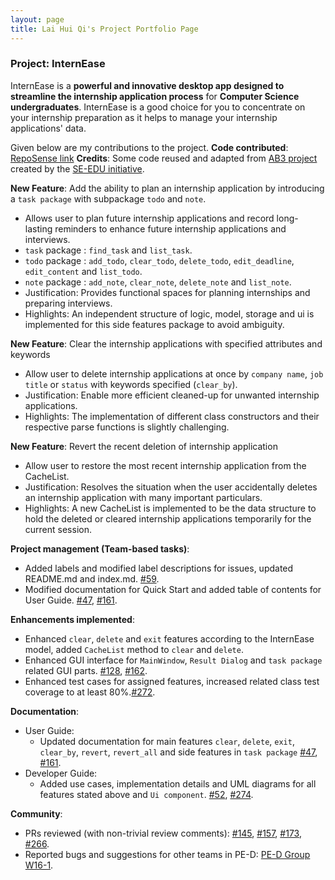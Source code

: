 ```yaml
---
layout: page
title: Lai Hui Qi's Project Portfolio Page
---
```

### Project: InternEase

InternEase is a **powerful and innovative desktop app designed to streamline the internship application process** for **Computer Science undergraduates**. InternEase is a good choice for you to concentrate on your internship preparation as it helps to manage your internship applications' data.

Given below are my contributions to the project.
**Code contributed**: [RepoSense link](https://nus-cs2103-ay2223s2.github.io/tp-dashboard/?search=laihuiqi&breakdown=true&sort=groupTitle&sortWithin=title&since=2023-02-17&timeframe=commit&mergegroup=&groupSelect=groupByRepos&checkedFileTypes=docs~functional-code~test-code~other)
**Credits**: Some code reused and adapted from [AB3 project](https://github.com/nus-cs2103-AY2223S2/tp) created by the [SE-EDU initiative](https://se-education.org/).

**New Feature**: Add the ability to plan an internship application by introducing a `task package` with subpackage `todo` and `note`.
* Allows user to plan future internship applications and record long-lasting reminders to enhance future internship applications and interviews.
* `task` package : `find_task` and `list_task`. 
* `todo` package : `add_todo`, `clear_todo`, `delete_todo`, `edit_deadline`, `edit_content` and `list_todo`.
* `note` package : `add_note`, `clear_note`, `delete_note` and `list_note`.
* Justification: Provides functional spaces for planning internships and preparing interviews.
* Highlights: An independent structure of logic, model, storage and ui is implemented for this side features package to avoid ambiguity.
  
**New Feature**: Clear the internship applications with specified attributes and keywords
* Allow user to delete internship applications at once by `company name`, `job title` or `status` with keywords specified (`clear_by`).
* Justification: Enable more efficient cleaned-up for unwanted internship applications. 
* Highlights: The implementation of different class constructors and their respective parse functions is slightly challenging.

**New Feature**: Revert the recent deletion of internship application
* Allow user to restore the most recent internship application from the CacheList.
* Justification: Resolves the situation when the user accidentally deletes an internship application with many important particulars.
* Highlights: A new CacheList is implemented to be the data structure to hold the deleted or cleared internship applications temporarily for the current session. 

**Project management (Team-based tasks)**:
* Added labels and modified label descriptions for issues, updated README.md and index.md. [\#59](https://github.com/AY2223S2-CS2103T-W15-4/tp/issues/59).
* Modified documentation for Quick Start and added table of contents for User Guide. [\#47](https://github.com/AY2223S2-CS2103T-W15-4/tp/issues/47), [\#161](https://github.com/AY2223S2-CS2103T-W15-4/tp/issues/161).

**Enhancements implemented**:
* Enhanced `clear`, `delete` and `exit` features according to the InternEase model, added `CacheList` method to `clear` and `delete`.
* Enhanced GUI interface for `MainWindow`, `Result Dialog` and `task package` related GUI parts. [\#128](https://github.com/AY2223S2-CS2103T-W15-4/tp/issues/128), [\#162](https://github.com/AY2223S2-CS2103T-W15-4/tp/issues/162).
* Enhanced test cases for assigned features, increased related class test coverage to at least 80%.[\#272](https://github.com/AY2223S2-CS2103T-W15-4/tp/issues/272).
  
**Documentation**:
* User Guide:
  * Updated documentation for main features `clear`, `delete`, `exit`, `clear_by`, `revert`, `revert_all` and side features in `task package` [\#47](https://github.com/AY2223S2-CS2103T-W15-4/tp/issues/47), [\#161](https://github.com/AY2223S2-CS2103T-W15-4/tp/issues/161).
* Developer Guide:
  * Added use cases, implementation details and UML diagrams for all features stated above and `Ui component`. [\#52](https://github.com/AY2223S2-CS2103T-W15-4/tp/issues/52), [\#274](https://github.com/AY2223S2-CS2103T-W15-4/tp/issues/274).

**Community**:
* PRs reviewed (with non-trivial review comments): [\#145](https://github.com/AY2223S2-CS2103T-W15-4/tp/pull/145), [\#157](https://github.com/AY2223S2-CS2103T-W15-4/tp/pull/157), [\#173](https://github.com/AY2223S2-CS2103T-W15-4/tp/pull/173), [\#266](https://github.com/AY2223S2-CS2103T-W15-4/tp/pull/266).
* Reported bugs and suggestions for other teams in PE-D: [PE-D Group W16-1](https://github.com/laihuiqi/ped/issues).
